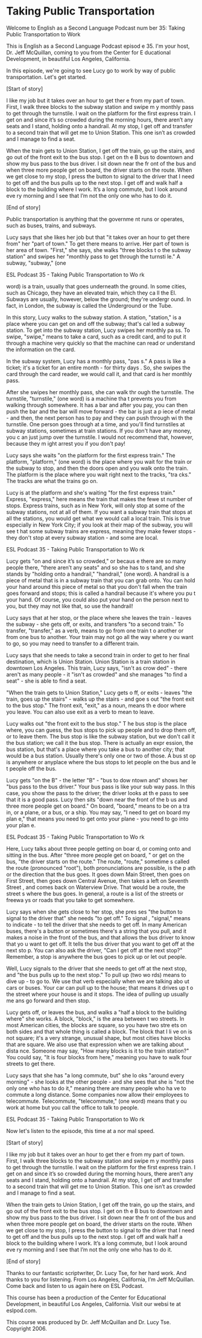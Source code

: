 # Taking Public Transportation

Welcome to English as a Second Language Podcast num ber 35: Taking Public Transportation to Work 

This is English as a Second Language Podcast episod e 35. I'm your host, Dr. Jeff McQuillan, coming to you from the Center for E ducational Development, in beautiful Los Angeles, California.  

In this episode, we're going to see Lucy go to work  by way of public transportation. Let's get started. 

[Start of story] 

I like my job but it takes over an hour to get ther e from my part of town.  First, I walk three blocks to the subway station and swipe m y monthly pass to get through the turnstile.  I wait on the platform for the first express train.  I get on and since it’s so crowded during the morning hours,  there aren’t any seats and I stand, holding onto a handrail.  At my stop, I get off and transfer to a second train that will get me to Union Station.  This one isn’t as crowded and I manage to find a seat.   

When the train gets to Union Station, I get off the  train, go up the stairs, and go out of the front exit to the bus stop.  I get on th e B bus to downtown and show my bus pass to the bus driver.  I sit down near the fr ont of the bus and when three more people get on board, the driver starts on the route.  When we get close to my stop, I press the button to signal to the driver  that I need to get off and the bus pulls up to the next stop.  I get off and walk half a block to the building where I work.  It’s a long commute, but I look around eve ry morning and I see that I’m not the only one who has to do it.   

[End of story] 

Public transportation is anything that the governme nt runs or operates, such as buses, trains, and subways. 

Lucy says that she likes her job but that "it takes  over an hour to get there from" her "part of town."  To get there means to arrive.  Her part of town is her area of town.  "First," she says, she walks "three blocks t o the subway station" and swipes her "monthly pass to get through the turnsti le."  A subway, "subway," (one  

ESL Podcast 35 - Taking Public Transportation to Wo rk  

word) is a train, usually that goes underneath the ground.  In some cities, such as Chicago, they have an elevated train, which they ca ll the El.  Subways are usually, however, below the ground; they're undergr ound.  In fact, in London, the subway is called the Underground or the Tube. 

In this story, Lucy walks to the subway station.  A  station, "station," is a place where you can get on and off the subway; that's cal led a subway station.  To get into the subway station, Lucy swipes her monthly pa ss.  To swipe, "swipe," means to take a card, such as a credit card, and to  put it through a machine very quickly so that the machine can read or understand the information on the card.   

In the subway system, Lucy has a monthly pass, "pas s."  A pass is like a ticket; it's a ticket for an entire month - for thirty days .  So, she swipes the card through the card reader, we would call it, and that card is  her monthly pass. 

After she swipes her monthly pass, she can walk thr ough the turnstile.  The turnstile, "turnstile," (one word) is a machine tha t prevents you from walking through somewhere.  It has a bar and after you pay,  you can then push the bar and the bar will move forward - the bar is just a p iece of metal - and then, the next person has to pay and they can push through wi th the turnstile.  One person goes through at a time, and you'll find turnstiles at subway stations, sometimes at train stations.  If you don't have any money, you c an just jump over the turnstile. I would not recommend that, however, because they m ight arrest you if you don't pay! 

Lucy says she waits "on the platform for the first express train."  The platform, "platform," (one word) is the place where you wait for the train or the subway to stop, and then the doors open and you walk onto the  train.  The platform is the place where you wait right next to the tracks, "tra cks."  The tracks are what the trains go on. 

Lucy is at the platform and she's waiting "for the first express train."  Express, "express," here means the train that makes the fewe st number of stops.  Express trains, such as in New York, will only stop at some  of the subway stations, not at all of them.  If you want a subway train that stops  at all the stations, you would get what we would call a local train.  This is true  especially in New York City; if you look at their map of the subway, you will see t hat some subway trains are express, meaning they make fewer stops - they don't  stop at every subway station - and some are local. 

ESL Podcast 35 - Taking Public Transportation to Wo rk  

Lucy gets "on and since it’s so crowded," or becaus e there are so many people there, "there aren’t any seats" and so she has to s tand, and she stands by "holding onto a handrail," "handrail," (one word).  A handrail is a piece of metal that is in a subway train that you can grab onto.  You can hold your hand around this piece of metal so that you don't fall when the  train goes forward and stops; this is called a handrail because it's where you pu t your hand.  Of course, you could also put your hand on the person next to you,  but they may not like that, so use the handrail! 

Lucy says that at her stop, or the place where she leaves the train - leaves the subway - she gets off, or exits, and transfers "to a second train."  To transfer, "transfer," as a verb, means to go from one train t o another or from one bus to another.  Your train may not go all the way where y ou want to go, so you may need to transfer to a different train. 

Lucy says that she needs to take a second train in order to get to her final destination, which is Union Station.  Union Station  is a train station in downtown Los Angeles.  This train, Lucy says, "isn't as crow ded" - there aren't as many people - it "isn't as crowded" and she manages "to find a seat" - she is able to find a seat. 

"When the train gets to Union Station," Lucy gets o ff, or exits - leaves "the train, goes up the stairs" - walks up the stairs - and goe s out "the front exit to the bus stop."  The front exit, "exit," as a noun, means th e door where you leave.  You can also use exit as a verb to mean to leave. 

Lucy walks out "the front exit to the bus stop."  T he bus stop is the place where, you can guess, the bus stops to pick up people and to drop them off, or to leave them.  The bus stop is like the subway station, but  we don't call it the bus station; we call it the bus stop.  There is actually an expr ession, the bus station, but that's a place where you take a bus to another city; that would be a bus station. Usually there's only one or two of those.  A bus st op is anywhere or anyplace where the bus stops to let people on the bus and le t people off the bus. 

Lucy gets "on the B" - the letter "B" - "bus to dow ntown and" shows her "bus pass to the bus driver."  Your bus pass is like your sub way pass.  In this case, you show the pass to the driver; the driver looks at th e pass to see that it is a good pass.  Lucy then sits "down near the front of the b us and three more people get on board."  On board, "board," means to be on a tra in, or a plane, or a bus, or a ship.  You may say, "I need to get on board my plan e," that means you need to get onto your plane - you need to go into your plan e.  

ESL Podcast 35 - Taking Public Transportation to Wo rk  

 Here, Lucy talks about three people getting on boar d, or coming onto and sitting in the bus.  After "three more people get on board, " or get on the bus, "the driver starts on the route."  The route, "route," sometime s called the route (pronounced "root"), both pronunciations are possible, is the p ath or the direction that the bus goes.  It goes down Main Street, then goes on First  Street, then goes down Central Avenue, then takes a left on Seventh Street , and comes back on Waterview Drive.  That would be a route, the street s where the bus goes.  In general, a route is a list of the streets or freewa ys or roads that you take to get somewhere. 

Lucy says when she gets close to her stop, she pres ses "the button to signal to the driver that" she needs "to get off."  To signal , "signal," means to indicate - to tell the driver that she needs to get off.  In many  American buses, there's a button or sometimes there's a string that you pull, and it  makes a noise in the front of the bus, and that allows the bus driver to know that yo u want to get off.  It tells the bus driver that you want to get off at the next sto p.  You can also ask the driver, "Can I get off at the next stop?"  Remember, a stop  is anywhere the bus goes to pick up or let out people. 

Well, Lucy signals to the driver that she needs to get off at the next stop, and "the bus pulls up to the next stop."  To pull up (two wo rds) means to dive up - to go to. We use that verb especially when we are talking abo ut cars or buses.  Your car can pull up to the house; that means it drives up t o the street where your house is and it stops.  The idea of pulling up usually me ans go forward and then stop. 

Lucy gets off, or leaves the bus, and walks a "half  a block to the building where" she works.  A block, "block," is the area between t wo streets.  In most American cities, the blocks are square, so you have two stre ets on both sides and that whole thing is called a block.  The block that I li ve on is not square; it's a very strange, unusual shape, but most cities have blocks  that are square.  We also use that expression when we are talking about dista nce.  Someone may say, "How many blocks is it to the train station?"  You could say, "It is four blocks from here," meaning you have to walk four streets to get  there. 

Lucy says that she has "a long commute, but" she lo oks "around every morning" - she looks at the other people - and she sees that  she is "not the only one who has to do it," meaning there are many people who ha ve to commute a long distance.  Some companies now allow their employees  to telecommute. Telecommute, "telecommute," (one word) means that y ou work at home but you call the office to talk to people.  

ESL Podcast 35 - Taking Public Transportation to Wo rk  

 Now let's listen to the episode, this time at a nor mal speed. 

[Start of story] 

I like my job but it takes over an hour to get ther e from my part of town.  First, I walk three blocks to the subway station and swipe m y monthly pass to get through the turnstile.  I wait on the platform for the first express train.  I get on and since it’s so crowded during the morning hours,  there aren’t any seats and I stand, holding onto a handrail.  At my stop, I get off and transfer to a second train that will get me to Union Station.  This one isn’t as crowded and I manage to find a seat.   

When the train gets to Union Station, I get off the  train, go up the stairs, and go out of the front exit to the bus stop.  I get on th e B bus to downtown and show my bus pass to the bus driver.  I sit down near the fr ont of the bus and when three more people get on board, the driver starts on the route.  When we get close to my stop, I press the button to signal to the driver  that I need to get off and the bus pulls up to the next stop.  I get off and walk half a block to the building where I work.  It’s a long commute, but I look around eve ry morning and I see that I’m not the only one who has to do it.   

[End of story] 

Thanks to our fantastic scriptwriter, Dr. Lucy Tse,  for her hard work. And thanks to you for listening. From Los Angeles, California,  I’m Jeff McQuillan. Come back and listen to us again here on ESL Podcast. 

This course has been a production of the Center for  Educational Development, in beautiful Los Angeles, California.  Visit our websi te at eslpod.com. 

This course was produced by Dr. Jeff McQuillan and Dr. Lucy Tse.  Copyright 2006.

